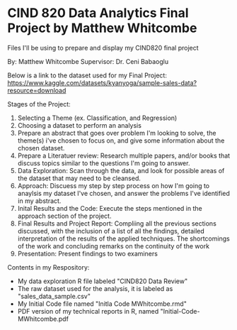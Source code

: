 # CIND 820 Data Analytics Final Project by Matthew Whitcombe

Files I'll be using to prepare and display my CIND820 final project

By: Matthew Whitcombe
Supervisor: Dr. Ceni Babaoglu

Below is a link to the dataset used for my Final Project:
https://www.kaggle.com/datasets/kyanyoga/sample-sales-data?resource=download

Stages of the Project:
1) Selecting a Theme (ex. Classification, and Regression)
2) Choosing a dataset to perform an analysis
3) Prepare an abstract that goes over problem I'm looking to solve, the theme(s) i've chosen to focus on, and give some information about the chosen dataset.
4) Prepare a Literatuer review: Research multiple papers, and/or books that discuss topics similar to the questions I'm going to answer.
5) Data Exploration: Scan through the data, and look for possible areas of the dataset that may need to be cleansed.
6) Approach: Discuess my step by step process on how I'm going to anaylsis my dataset I've chosen, and answer the problems I've identified in my abstract.
7) Inital Results and the Code: Execute the steps mentioned in the approach section of the project.
8) Final Results and Project Report: Compliing all the previous sections discussed, with the inclusion of a list of all the findings, detailed interpretation of the results of the applied techniques. The shortcomings of the work and concluding remarks on the continuity of the work 
9) Presentation: Present findings to two examiners

Contents in my Respository:
- My data exploration R file labeled "CIND820 Data Review"
- The raw dataset used for the analysis, it is labeled as "sales_data_sample.csv"
- My Initial Code file named "Initla Code MWhitcombe.rmd"
- PDF version of my technical reports in R, named "Initial-Code-MWhitcombe.pdf
